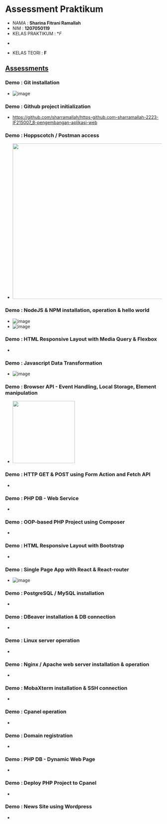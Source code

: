 # Assessment Praktikum
- NAMA : **Sharina Fitrani Ramallah**
- NIM : **1207050119**
- KELAS PRAKTIKUM : **F*
*
- KELAS TEORI : **F**
## [Assessments](https://github.com/insanalamin/2223-IF215007_8-pengembangan-aplikasi-web#workshop-class-1-credit)
### Demo : Git installation
- ![image](https://user-images.githubusercontent.com/112849065/209975205-31f742a3-f67e-4cd5-8b2d-21cd4970e93f.png)


### Demo : Github project initialization
- https://github.com/sharramallah/https-github.com-sharramallah-2223-IF215007_8-pengembangan-aplikasi-web

### Demo : Hoppscotch / Postman access
- <img width="500" src="https://user-images.githubusercontent.com/80917799/209251345-286389fb-3309-475a-a5be-2732a6645cf9.png">

### Demo : NodeJS & NPM installation, operation & hello world
- ![image](https://user-images.githubusercontent.com/112849065/209975676-04bcef46-ab96-4b9e-9149-6e3b35093725.png)
- ![image](https://user-images.githubusercontent.com/112849065/209976629-056160e9-0fc4-4559-92f1-e69b05946faf.png)

### Demo : HTML Responsive Layout with Media Query & Flexbox
-

### Demo : Javascript Data Transformation
- ![image](https://user-images.githubusercontent.com/112849065/209978340-7ae3648a-6e3d-49a5-9ee4-97e308fb97e0.png)

### Demo : Browser API - Event Handling, Local Storage, Element manipulation
- <img height="200" src="https://user-images.githubusercontent.com/80917799/209255468-94fd3fe0-e2e7-451a-9fb7-d8da32103005.png">
 
### Demo : HTTP GET & POST using Form Action and Fetch API
- 
 
### Demo : PHP DB - Web Service
- 
 
### Demo : OOP-based PHP Project using Composer
- 
 
### Demo : HTML Responsive Layout with Bootstrap
- 
 
### Demo : Single Page App with React & React-router
- ![image](https://user-images.githubusercontent.com/112849065/209978752-a46f08af-9bcc-4e6f-8955-a0c59f6dea41.png)


### Demo : PostgreSQL / MySQL installation
- 

### Demo : DBeaver installation & DB connection
- 

### Demo : Linux server operation
- 

### Demo : Nginx / Apache web server installation & operation
- 

### Demo : MobaXterm installation & SSH connection
- 

### Demo : Cpanel operation
- 

### Demo : Domain registration
- 

### Demo : PHP DB - Dynamic Web Page
- 

### Demo : Deploy PHP Project to Cpanel
- 

### Demo : News Site using Wordpress
- 
